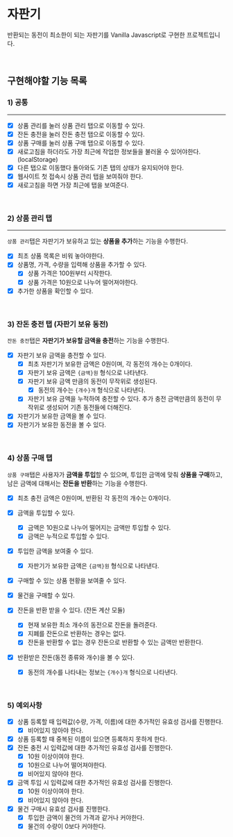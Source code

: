 # 자판기

반환되는 동전이 최소한이 되는 자판기를 Vanilla Javascript로 구현한 프로젝트입니다.

<br>

## 구현해야할 기능 목록

### 1) 공통

---

- [x] 상품 관리를 눌러 상품 관리 탭으로 이동할 수 있다.
- [x] 잔돈 충전을 눌러 잔돈 충전 탭으로 이동할 수 있다.
- [x] 상품 구매를 눌러 상품 구매 탭으로 이동할 수 있다.
- [x] 새로고침을 하더라도 가장 최근에 작업한 정보들을 불러올 수 있어야한다. (localStorage)
- [x] 다른 탭으로 이동했다 돌아와도 기존 탭의 상태가 유지되어야 한다.
- [x] 웹사이트 첫 접속시 상품 관리 탭을 보여줘야 한다.
- [x] 새로고침을 하면 가장 최근에 탭을 보여준다.

<br>

### 2) 상품 관리 탭

---

`상품 관리`탭은 자판기가 보유하고 있는 **상품을 추가**하는 기능을 수행한다.

- [x] 최초 상품 목록은 비워 놓아야한다.
- [x] 상품명, 가격, 수량을 입력해 상품을 추가할 수 있다.
  - [x] 상품 가격은 100원부터 시작한다.
  - [x] 상품 가격은 10원으로 나누어 떨어져야한다.
- [x] 추가한 상품을 확인할 수 있다.

<br>

### 3) 잔돈 충전 탭 (자판기 보유 동전)

`잔돈 충전`탭은 **자판기가 보유할 금액을 충전**하는 기능을 수행한다.

- [x] 자판기 보유 금액을 충전할 수 있다.
  - [x] 최초 자판기가 보유한 금액은 0원이며, 각 동전의 개수는 0개이다.
  - [x] 자판기 보유 금액은 `{금액}원` 형식으로 나타낸다.
  - [x] 자판기 보유 금액 만큼의 동전이 무작위로 생성된다.
    - [x] 동전의 개수는 `{개수}개` 형식으로 나타낸다.
  - [x] 자판기 보유 금액을 누적하여 충전할 수 있다. 추가 충전 금액만큼의 동전이 무작위로 생성되어 기존 동전들에 더해진다.
- [x] 자판기가 보유한 금액을 볼 수 있다.
- [x] 자판기가 보유한 동전을 볼 수 있다.

<br>

### 4) 상품 구매 탭

`상품 구매`탭은 사용자가 **금액을 투입**할 수 있으며, 투입한 금액에 맞춰 **상품을 구매**하고, 남은 금액에 대해서는 **잔돈을 반환**하는 기능을 수행한다.

- [x] 최초 충전 금액은 0원이며, 반환된 각 동전의 개수는 0개이다.

- [x] 금액을 투입할 수 있다.
  - [x] 금액은 10원으로 나누어 떨어지는 금액만 투입할 수 있다.
  - [x] 금액은 누적으로 투입할 수 있다.
- [x] 투입한 금액을 보여줄 수 있다.
  - [x] 자판기가 보유한 금액은 `{금액}원` 형식으로 나타낸다.
- [x] 구매할 수 있는 상품 현황을 보여줄 수 있다.
- [x] 물건을 구매할 수 있다.
- [x] 잔돈을 반환 받을 수 있다. (잔돈 계산 모듈)
  - [x] 현재 보유한 최소 개수의 동전으로 잔돈을 돌려준다.
  - [x] 지폐를 잔돈으로 반환하는 경우는 없다.
  - [x] 잔돈을 반환할 수 없는 경우 잔돈으로 반환할 수 있는 금액만 반환한다.
- [x] 반환받은 잔돈(동전 종류와 개수)을 볼 수 있다.
  - [x] 동전의 개수를 나타내는 정보는 `{개수}개` 형식으로 나타낸다.

<br>

### 5) 예외사항

- [x] 상품 등록할 때 입력값(수량, 가격, 이름)에 대한 추가적인 유효성 검사를 진행한다.
  - [x] 비어있지 않아야 한다.
- [x] 상품 등록할 때 중복된 이름이 있으면 등록하지 못하게 한다.
- [x] 잔돈 충전 시 입력값에 대한 추가적인 유효성 검사를 진행한다.
  - [x] 10원 이상이여야 한다.
  - [x] 10원으로 나누어 떨어져야한다.
  - [x] 비어있지 않아야 한다.
- [x] 금액 투입 시 입력값에 대한 추가적인 유효성 검사를 진행한다.
  - [x] 10원 이상이여야 한다.
  - [x] 비어있지 않아야 한다.
- [x] 물건 구매시 유효성 검사를 진행한다.
  - [x] 투입한 금액이 물건의 가격과 같거나 커야한다.
  - [x] 물건의 수량이 0보다 커야한다.

<br>
